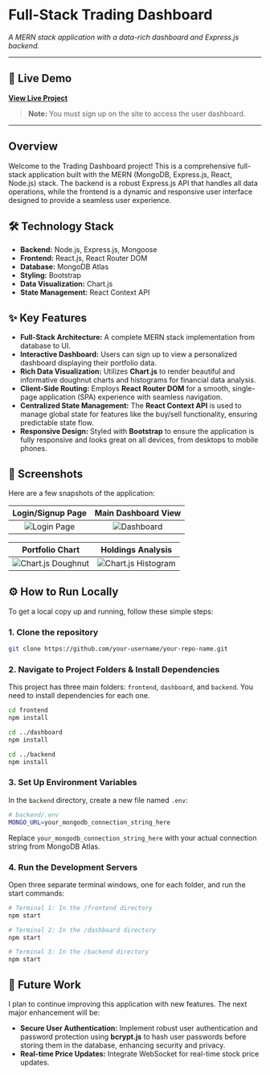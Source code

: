 # Full-Stack Trading Dashboard

*A MERN stack application with a data-rich dashboard and Express.js backend.*

---

## 🚀 Live Demo

**[View Live Project](https://68908289f203470008be8ff0--silly-lebkuchen-31391e.netlify.app/)**

> **Note:** You must sign up on the site to access the user dashboard.

---

## Overview

Welcome to the Trading Dashboard project! This is a comprehensive full-stack application built with the MERN (MongoDB, Express.js, React, Node.js) stack. The backend is a robust Express.js API that handles all data operations, while the frontend is a dynamic and responsive user interface designed to provide a seamless user experience.

## 🛠️ Technology Stack

- **Backend:** Node.js, Express.js, Mongoose
- **Frontend:** React.js, React Router DOM
- **Database:** MongoDB Atlas
- **Styling:** Bootstrap
- **Data Visualization:** Chart.js
- **State Management:** React Context API

## ✨ Key Features

- **Full-Stack Architecture:** A complete MERN stack implementation from database to UI.
- **Interactive Dashboard:** Users can sign up to view a personalized dashboard displaying their portfolio data.
- **Rich Data Visualization:** Utilizes **Chart.js** to render beautiful and informative doughnut charts and histograms for financial data analysis.
- **Client-Side Routing:** Employs **React Router DOM** for a smooth, single-page application (SPA) experience with seamless navigation.
- **Centralized State Management:** The **React Context API** is used to manage global state for features like the buy/sell functionality, ensuring predictable state flow.
- **Responsive Design:** Styled with **Bootstrap** to ensure the application is fully responsive and looks great on all devices, from desktops to mobile phones.

## 📸 Screenshots

Here are a few snapshots of the application:

| Login/Signup Page | Main Dashboard View |
|:-----------------:|:-------------------:|
| ![Login Page](https://placehold.co/600x400/e2e8f0/4a5568?text=Login+Page+Screenshot) | ![Dashboard](https://placehold.co/600x400/e2e8f0/4a5568?text=Dashboard+Screenshot) |

| Portfolio Chart | Holdings Analysis |
|:---------------:|:-----------------:|
| ![Chart.js Doughnut](https://placehold.co/600x400/e2e8f0/4a5568?text=Chart.js+Doughnut) | ![Chart.js Histogram](https://placehold.co/600x400/e2e8f0/4a5568?text=Chart.js+Histogram) |

## ⚙️ How to Run Locally

To get a local copy up and running, follow these simple steps:

### 1. Clone the repository

```bash
git clone https://github.com/your-username/your-repo-name.git
```

### 2. Navigate to Project Folders & Install Dependencies

This project has three main folders: `frontend`, `dashboard`, and `backend`. You need to install dependencies for each one.

```bash
cd frontend
npm install

cd ../dashboard
npm install

cd ../backend
npm install
```

### 3. Set Up Environment Variables

In the `backend` directory, create a new file named `.env`:

```bash
# backend/.env
MONGO_URL=your_mongodb_connection_string_here
```

Replace `your_mongodb_connection_string_here` with your actual connection string from MongoDB Atlas.

### 4. Run the Development Servers

Open three separate terminal windows, one for each folder, and run the start commands:

```bash
# Terminal 1: In the /frontend directory
npm start

# Terminal 2: In the /dashboard directory
npm start

# Terminal 3: In the /backend directory
npm start
```

## 🔮 Future Work

I plan to continue improving this application with new features. The next major enhancement will be:

- **Secure User Authentication:** Implement robust user authentication and password protection using **bcrypt.js** to hash user passwords before storing them in the database, enhancing security and privacy.
- **Real-time Price Updates:** Integrate WebSocket for real-time stock price updates.

